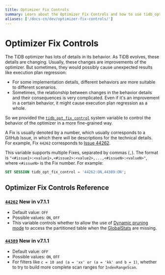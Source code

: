 ```yaml
---
title: Optimizer Fix Controls
summary: Learn about the Optimizer Fix Controls and how to use tidb_opt_fix_control to control TiDB optimizer in a more fine-grained way
aliases: ['/docs-cn/dev/optimizer-fix-controls/']
---
```


# Optimizer Fix Controls

The TiDB optimizer has lots of details in its behavior. As TiDB evolves, these details are changing. Usually, these changes are improvements of the optimizer. But sometimes, they would possibly cause unexpected results like execution plan regression:

- For some implementation details, different behaviors are more suitable to different scenarios.
- Sometimes, the relationship between changes in the behavior details and their consequences is very complicated. Even if it's an improvement in a certain behavior, it might cause execution plan regression as a whole.

So we provided the [`tidb_opt_fix_control`](/system-variables.md#tidb_opt_fix_control-new-in-v710) system variable to control the behavior of the optimizer in a more fine-grained way.

A Fix is usually denoted by a number, which usually corresponds to a GitHub Issue, in which there will be descriptions for the technical details. For example, Fix `44262` corresponds to [Issue 44262](https://github.com/pingcap/tidb/issues/44262).

This variable supports multiple Fixes, separated by commas (`,`). The format is `"<#issue1>:<value1>,<#issue2>:<value2>,...,<#issueN>:<valueN>"`, where `<#issueN>` is the Fix number. For example:

```sql
SET SESSION tidb_opt_fix_control = '44262:ON,44389:ON';
```

## Optimizer Fix Controls Reference

### [`44262`](https://github.com/pingcap/tidb/issues/44262) <span class="version-mark">New in v7.1.1</span>

- Default value: `OFF`
- Possible values: `ON`, `OFF`
- This variable controls whether to allow the use of [Dynamic pruning mode](/partitioned-table.md#dynamic-pruning-mode) to access the partitioned table when the [GlobalStats](/statistics.md#collect-statistics-of-partitioned-tables-in-dynamic-pruning-mode) are missing.

### [`44389`](https://github.com/pingcap/tidb/issues/44389) <span class="version-mark">New in v7.1.1</span>

- Default value: `OFF`
- Possible values: `ON`, `OFF`
- For filters like `c = 10 and (a = 'xx' or (a = 'kk' and b = 1)`, whether to try to build more complete scan ranges for `IndexRangeScan`.
